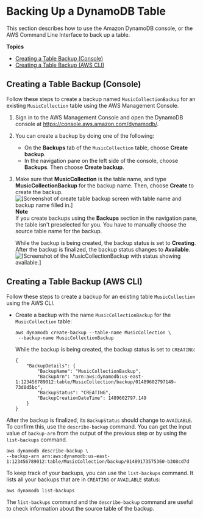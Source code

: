 # Backing Up a DynamoDB Table<a name="Backup.Tutorial"></a>

This section describes how to use the Amazon DynamoDB console, or the AWS Command Line Interface to back up a table\.

**Topics**
+ [Creating a Table Backup \(Console\)](#backup_console)
+ [Creating a Table Backup \(AWS CLI\)](#backup_cli)

## Creating a Table Backup \(Console\)<a name="backup_console"></a>

Follow these steps to create a backup named `MusicCollectionBackup` for an existing `MusicCollection` table using the AWS Management Console\.

1. Sign in to the AWS Management Console and open the DynamoDB console at [https://console\.aws\.amazon\.com/dynamodb/](https://console.aws.amazon.com/dynamodb/)\.

1. You can create a backup by doing one of the following:
   + On the **Backups** tab of the `MusicCollection` table, choose **Create backup**\.
   + In the navigation pane on the left side of the console, choose **Backups**\. Then choose **Create backup**\.

1. Make sure that **MusicCollection** is the table name, and type **MusicCollectionBackup** for the backup name\. Then, choose **Create** to create the backup\.  
![\[Screenshot of create table backup screen with table name and backup name filled in.\]](http://docs.aws.amazon.com/amazondynamodb/latest/developerguide/images/confirm_createbackup.png)
**Note**  
If you create backups using the **Backups** section in the navigation pane, the table isn't preselected for you\. You have to manually choose the source table name for the backup\.

   While the backup is being created, the backup status is set to **Creating**\. After the backup is finalized, the backup status changes to **Available**\.  
![\[Screenshot of the MusicCollectionBackup with status showing available.\]](http://docs.aws.amazon.com/amazondynamodb/latest/developerguide/images/confirm_backup.png)

## Creating a Table Backup \(AWS CLI\)<a name="backup_cli"></a>

Follow these steps to create a backup for an existing table `MusicCollection` using the AWS CLI\.
+ Create a backup with the name `MusicCollectionBackup` for the `MusicCollection` table:

  ```
  aws dynamodb create-backup --table-name MusicCollection \
   --backup-name MusicCollectionBackup
  ```

   While the backup is being created, the backup status is set to `CREATING`:

  ```
  {
      "BackupDetails": {
          "BackupName": "MusicCollectionBackup", 
          "BackupArn": "arn:aws:dynamodb:us-east-1:123456789012:table/MusicCollection/backup/01489602797149-73d8d5bc", 
          "BackupStatus": "CREATING", 
          "BackupCreationDateTime": 1489602797.149
      }
  }
  ```

After the backup is finalized, its `BackupStatus` should change to `AVAILABLE`\. To confirm this, use the `describe-backup` command\. You can get the input value of `backup-arn` from the output of the previous step or by using the `list-backups` command\.

```
aws dynamodb describe-backup \
--backup-arn arn:aws:dynamodb:us-east-1:123456789012:table/MusicCollection/backup/01489173575360-b308cd7d
```

 To keep track of your backups, you can use the `list-backups` command\. It lists all your backups that are in `CREATING` or `AVAILABLE` status: 

```
aws dynamodb list-backups
```

 The `list-backups` command and the `describe-backup` command are useful to check information about the source table of the backup\.